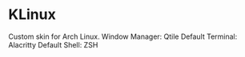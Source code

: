 # KLinux
Custom skin  for Arch Linux.
Window Manager: Qtile
Default Terminal: Alacritty
Default Shell: ZSH
